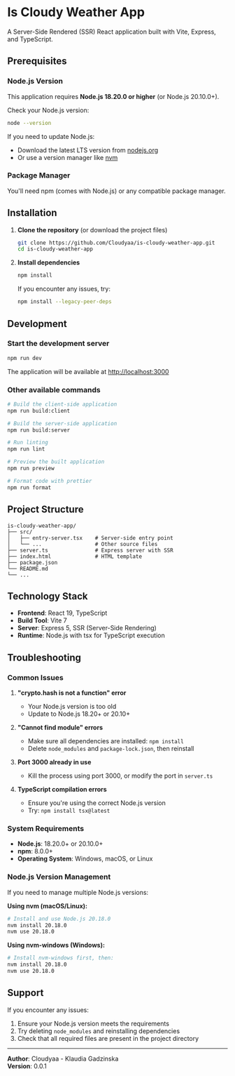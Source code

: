 # Is Cloudy Weather App

A Server-Side Rendered (SSR) React application built with Vite, Express, and TypeScript.

## Prerequisites

### Node.js Version
This application requires **Node.js 18.20.0 or higher** (or Node.js 20.10.0+).

Check your Node.js version:
```bash
node --version
```

If you need to update Node.js:
- Download the latest LTS version from [nodejs.org](https://nodejs.org/)
- Or use a version manager like [nvm](https://github.com/nvm-sh/nvm)

### Package Manager
You'll need npm (comes with Node.js) or any compatible package manager.

## Installation

1. **Clone the repository** (or download the project files)
   ```bash
   git clone https://github.com/Cloudyaa/is-cloudy-weather-app.git
   cd is-cloudy-weather-app
   ```

2. **Install dependencies**
   ```bash
   npm install
   ```

   If you encounter any issues, try:
   ```bash
   npm install --legacy-peer-deps
   ```

## Development

### Start the development server
```bash
npm run dev
```

The application will be available at [http://localhost:3000](http://localhost:3000)

### Other available commands
```bash
# Build the client-side application
npm run build:client

# Build the server-side application
npm run build:server

# Run linting
npm run lint

# Preview the built application
npm run preview

# Format code with prettier
npm run format
```

## Project Structure

```
is-cloudy-weather-app/
├── src/
│   ├── entry-server.tsx    # Server-side entry point
│   └── ...                 # Other source files
├── server.ts               # Express server with SSR
├── index.html              # HTML template
├── package.json
└── README.md
└── ...
```

## Technology Stack

- **Frontend**: React 19, TypeScript
- **Build Tool**: Vite 7
- **Server**: Express 5, SSR (Server-Side Rendering)
- **Runtime**: Node.js with tsx for TypeScript execution

## Troubleshooting

### Common Issues

1. **"crypto.hash is not a function" error**
    - Your Node.js version is too old
    - Update to Node.js 18.20+ or 20.10+

2. **"Cannot find module" errors**
    - Make sure all dependencies are installed: `npm install`
    - Delete `node_modules` and `package-lock.json`, then reinstall

3. **Port 3000 already in use**
    - Kill the process using port 3000, or modify the port in `server.ts`

4. **TypeScript compilation errors**
    - Ensure you're using the correct Node.js version
    - Try: `npm install tsx@latest`

### System Requirements

- **Node.js**: 18.20.0+ or 20.10.0+
- **npm**: 8.0.0+
- **Operating System**: Windows, macOS, or Linux

### Node.js Version Management

If you need to manage multiple Node.js versions:

**Using nvm (macOS/Linux):**
```bash
# Install and use Node.js 20.18.0
nvm install 20.18.0
nvm use 20.18.0
```

**Using nvm-windows (Windows):**
```bash
# Install nvm-windows first, then:
nvm install 20.18.0
nvm use 20.18.0
```

## Support

If you encounter any issues:

1. Ensure your Node.js version meets the requirements
2. Try deleting `node_modules` and reinstalling dependencies
3. Check that all required files are present in the project directory

---

**Author**: Cloudyaa - Klaudia Gadzinska  
**Version**: 0.0.1
